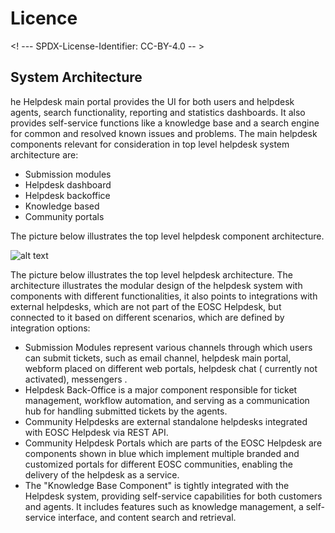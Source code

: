 # Licence

<! --- SPDX-License-Identifier: CC-BY-4.0  -- >

## System Architecture

he Helpdesk main portal provides the UI for both users and helpdesk agents, search functionality, reporting and statistics dashboards. It also provides self-service functions like a knowledge base and a search engine for common and resolved known issues and problems. The main helpdesk components relevant for consideration in top level helpdesk system architecture are: 

* Submission modules 
* Helpdesk dashboard 
* Helpdesk backoffice 
* Knowledge based
* Community portals 

The picture below illustrates the top level helpdesk component architecture.  

![alt text](https://technopolisltd223.sharepoint.com/:i:/r/sites/INFRAEOSC-03Proposal/Shared%20Documents/Software%20documentation/Helpdesk%20(KIT)/EOSC%20Helpdesk%20System%20(KIT)/helpdesk_component_architecture.png?csf=1&web=1&e=grkxbN)

The picture below illustrates the top level helpdesk architecture.  The architecture illustrates the modular design of the helpdesk system with components with different functionalities, it also points to integrations with external helpdesks, which are not part of the EOSC Helpdesk, but connected to it based on different scenarios, which are defined by integration options: 



* Submission Modules represent various channels through which users can submit tickets, such as email channel, helpdesk main portal, webform placed on different web portals, helpdesk chat ( currently not activated), messengers . 
* Helpdesk Back-Office is a major component responsible for ticket management, workflow automation, and serving as a communication hub for handling submitted tickets by the agents. 
* Community Helpdesks are external standalone helpdesks integrated with EOSC Helpdesk via REST API. 
* Community Helpdesk Portals which are parts of the EOSC Helpdesk are components shown in blue which implement multiple branded and customized portals for different EOSC communities, enabling the delivery of the helpdesk as a service.
* The "Knowledge Base Component" is tightly integrated with the Helpdesk system, providing self-service capabilities for both customers and agents. It includes features such as knowledge management, a self-service interface, and content search and retrieval.
